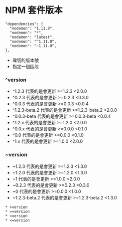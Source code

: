 # NPM 套件版本

```
"dependencies": {
  "nodemon": "1.11.0",
  "nodemon": "*",
  "nodemon": "latest",
  "nodemon": "^1.11.0",
  "nodemon": "~1.11.0",
},
```

* 確切的版本號
* 指定一個區段

<!-- demo 各種版本的安裝方法 -->

### ^version

* ^1.2.3 代表的是會更新 >=1.2.3 <2.0.0
* ^0.2.3 代表的是會更新 >=0.2.3 <0.3.0
* ^0.0.3 代表的是會更新 >=0.0.3 <0.0.4
* ^1.2.3-beta.2 代表的是會更新 >=1.2.3-beta.2 <2.0.0
* ^0.0.3-beta 代表的是會更新 >=0.0.3-beta <0.0.4
* ^1.2.x 代表的是會更新 >=1.2.0 <2.0.0
* ^0.0.x 代表的是會更新 >=0.0.0 <0.1.0
* ^0.0 代表的是會更新 >=0.0.0 <0.1.0
* ^1.x 代表的是會更新 >=1.0.0 <2.0.0

### ~version

* ~1.2.3 代表的是會更新 >=1.2.3 <1.3.0
* ~1.2.0 代表的是會更新 >=1.2.0 <1.3.0
* ~1 代表的是會更新 >=1.0.0 <2.0.0
* ~0.2.3 代表的是會更新 >=0.2.3 <0.3.0
* ~0 代表的是會更新 >=0.0.0 <1.0.0
* ~1.2.3-beta.2 代表的是會更新 >=1.2.3-beta.2 <1.3.0

```
* >version
* >=version
* <version
* <=version
```